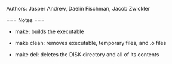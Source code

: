 Authors: Jasper Andrew, Daelin Fischman, Jacob Zwickler

=== Notes ===

- make:        builds the executable

- make clean:  removes executable, temporary files, and .o files

- make del:    deletes the DISK directory and all of its contents
